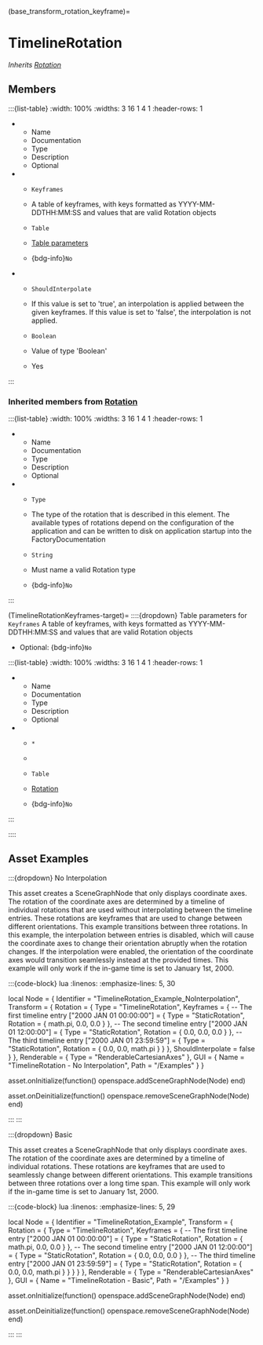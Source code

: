 



(base_transform_rotation_keyframe)=
# TimelineRotation

_Inherits [Rotation](#core_transform_rotation)_




## Members


:::{list-table}
:width: 100%
:widths: 3 16 1 4 1
:header-rows: 1
*   - Name
    - Documentation
    - Type
    - Description
    - Optional

*   - `Keyframes`
    - A table of keyframes, with keys formatted as YYYY-MM-DDTHH:MM:SS and values that are valid Rotation objects
    - `Table`
    
    -   [Table parameters](#TimelineRotationKeyframes-target) 
    
    - {bdg-info}`No`
    
*   - `ShouldInterpolate`
    - If this value is set to 'true', an interpolation is applied between the given keyframes. If this value is set to 'false', the interpolation is not applied.
    - `Boolean`
    
    - Value of type 'Boolean' 
    
    - Yes
    
:::



### Inherited members from [Rotation](#core_transform_rotation)

:::{list-table}
:width: 100%
:widths: 3 16 1 4 1
:header-rows: 1
*   - Name
    - Documentation
    - Type
    - Description
    - Optional

*   - `Type`
    - The type of the rotation that is described in this element. The available types of rotations depend on the configuration of the application and can be written to disk on application startup into the FactoryDocumentation
    - `String`
    
    - Must name a valid Rotation type 
    
    - {bdg-info}`No`
    
:::






(TimelineRotationKeyframes-target)=
::::{dropdown} Table parameters for `Keyframes`
A table of keyframes, with keys formatted as YYYY-MM-DDTHH:MM:SS and values that are valid Rotation objects


* Optional: {bdg-info}`No`


:::{list-table}
:width: 100%
:widths: 3 16 1 4 1
:header-rows: 1
*   - Name
    - Documentation
    - Type
    - Description
    - Optional

*   - `*`
    - 
    - `Table`
    
    - [Rotation](#core_transform_rotation)
    
    - {bdg-info}`No`
    
:::



::::






## Asset Examples


:::{dropdown} No Interpolation

This asset creates a SceneGraphNode that only displays coordinate axes. The rotation of
the coordinate axes are determined by a timeline of individual rotations that are used
without interpolating between the timeline entries. These rotations are keyframes that
are used to change between different orientations. This example transitions between
three rotations. In this example, the interpolation between entries is disabled, which
will cause the coordinate axes to change their orientation abruptly when the rotation
changes. If the interpolation were enabled, the orientation of the coordinate axes
would transition seamlessly instead at the provided times. This example will only work
if the in-game time is set to January 1st, 2000.

:::{code-block} lua
:linenos:
:emphasize-lines: 5, 30

local Node = {
  Identifier = "TimelineRotation_Example_NoInterpolation",
  Transform = {
    Rotation = {
      Type = "TimelineRotation",
      Keyframes = {
        -- The first timeline entry
        ["2000 JAN 01 00:00:00"] = {
          Type = "StaticRotation",
          Rotation = { math.pi, 0.0, 0.0 }
        },
        -- The second timeline entry
        ["2000 JAN 01 12:00:00"] = {
          Type = "StaticRotation",
          Rotation = { 0.0, 0.0, 0.0 }
        },
        -- The third timeline entry
        ["2000 JAN 01 23:59:59"] = {
          Type = "StaticRotation",
          Rotation = { 0.0, 0.0, math.pi }
        }
      },
      ShouldInterpolate = false
    }
  },
  Renderable = {
    Type = "RenderableCartesianAxes"
  },
  GUI = {
    Name = "TimelineRotation - No Interpolation",
    Path = "/Examples"
  }
}

asset.onInitialize(function()
  openspace.addSceneGraphNode(Node)
end)

asset.onDeinitialize(function()
  openspace.removeSceneGraphNode(Node)
end)

:::
:::



:::{dropdown} Basic

This asset creates a SceneGraphNode that only displays coordinate axes. The rotation of
the coordinate axes are determined by a timeline of individual rotations. These rotations
are keyframes that are used to seamlessly change between different orientations. This
example transitions between three rotations over a long time span. This example will
only work if the in-game time is set to January 1st, 2000.

:::{code-block} lua
:linenos:
:emphasize-lines: 5, 29

local Node = {
  Identifier = "TimelineRotation_Example",
  Transform = {
    Rotation = {
      Type = "TimelineRotation",
      Keyframes = {
        -- The first timeline entry
        ["2000 JAN 01 00:00:00"] = {
          Type = "StaticRotation",
          Rotation = { math.pi, 0.0, 0.0 }
        },
        -- The second timeline entry
        ["2000 JAN 01 12:00:00"] = {
          Type = "StaticRotation",
          Rotation = { 0.0, 0.0, 0.0 }
        },
        -- The third timeline entry
        ["2000 JAN 01 23:59:59"] = {
          Type = "StaticRotation",
          Rotation = { 0.0, 0.0, math.pi }
        }
      }
    }
  },
  Renderable = {
    Type = "RenderableCartesianAxes"
  },
  GUI = {
    Name = "TimelineRotation - Basic",
    Path = "/Examples"
  }
}

asset.onInitialize(function()
  openspace.addSceneGraphNode(Node)
end)

asset.onDeinitialize(function()
  openspace.removeSceneGraphNode(Node)
end)

:::
:::


